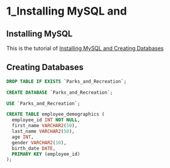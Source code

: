 # 1_Installing MySQL and  

## Installing MySQL

This is the tutorial of [Installing MySQL and Creating Databases](https://www.youtube.com/watch?v=wgRwITQHszU&list=PLUaB-1hjhk8FE_XZ87vPPSfHqb6OcM0cF&index=4)

## Creating Databases

```sql
DROP TABLE IF EXISTS `Parks_and_Recreation`;

CREATE DATABASE `Parks_and_Recreation`;

USE `Parks_and_Recreation`;

CREATE TABLE employee_demographics (
  employee_id INT NOT NULL,
  first_name VARCHAR2(50),
  last_name VARCHAR2(50),
  age INT,
  gender VARCHAR2(10),
  birth_date DATE,
  PRIMARY KEY (employee_id)
);


```
